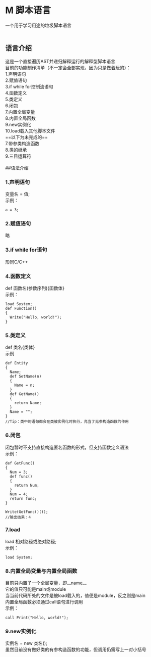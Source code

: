 # M 脚本语言
一个用于学习用途的垃圾脚本语言<br />
<br />
## 语言介绍<br />
这是一个直接遍历AST并递归解释运行的解释型脚本语言<br />
目前的功能制作清单（不一定会全部实现，因为只是做着玩的）：<br />
1.声明语句<br />
2.赋值语句<br />
3.if while for控制流语句<br />
4.函数定义<br />
5.类定义<br />
6.闭包<br />
7.内置全局变量<br />
8.内置全局函数<br />
9.new实例化<br />
10.load载入其他脚本文件<br />
==以下为未完成的==<br />
7.带参类构造函数<br />
8.类的继承<br />
9.三目运算符<br />
<br />
##语法介绍
### 1.声明语句<br />
变量名 = 值;<br />
示例：<br />
```
a = 3;
```
### 2.赋值语句<br />
略
### 3.if while for语句<br />
形同C/C++
### 4.函数定义<br />
def 函数名(参数序列){函数体}<br />
示例：
```
load System;
def Function()
{
  Write("Hello, world!");
}
```
### 5.类定义<br />
def 类名{类体}<br />
示例
```
def Entity
{
  Name;
  def SetName(n)
  {
    Name = n;
  }
  def GetName()
  {
    return Name;
  }
  Name = "";
}
//Tip：类中的语句都会在类被实例化时执行，充当了无参构造函数的作用
```
### 6.闭包<br />
闭包暂时不支持直接构造匿名函数的形式，但支持函数定义语法<br />
示例：
```
def GetFunc()
{
  Num = 3;
  def func()
  {
    return Num;
  }
  Num = 4;
  return func;
}

Write(GetFunc()());
//输出结果：4
```
### 7.load<br />
load 相对路径或绝对路径;<br />
示例：
```
load System;
```
### 8.内置全局变量与内置全局函数<br />
目前只内置了一个全局变量，即__name__<br />
它的值只可能是main或module<br />
当当前代码所处的文件是被load载入的，值便是module，反之则是main<br />
内置全局函数必须通过call语句进行调用<br />
示例：
```
call Print("Hello, world!");
```
### 9.new实例化<br />
实例名 = new 类名();<br />
虽然目前没有做好类的有参构造函数的功能，但调用仍需写上一对小括号
